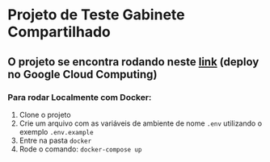 # Projeto de Teste Gabinete Compartilhado


## O projeto se encontra rodando neste [link](http://34.138.76.104/ "Deploy") (deploy no Google Cloud Computing)

### Para rodar Localmente com Docker:
1. Clone o projeto
2. Crie um arquivo com as variáveis de ambiente de nome `.env` utilizando o exemplo `.env.example` 
3. Entre na pasta `docker`
4. Rode o comando: `docker-compose up`
